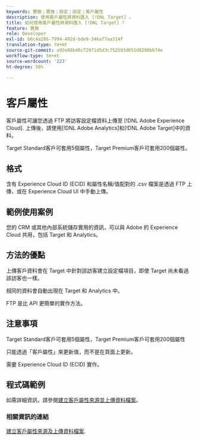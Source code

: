 ```yaml
---
keywords: 實施；實施；設定；設定；客戶屬性
description: 使用客戶屬性將資料匯入 [!DNL Target] 。
title: 如何使用客戶屬性將資料匯入 [!DNL Target] ?
feature: 實施
role: Developer
exl-id: b6c4a286-7994-492d-bde9-346af7aa314f
translation-type: tm+mt
source-git-commit: a92e88b46c72971d5d3c752593d651d8290b674e
workflow-type: tm+mt
source-wordcount: '223'
ht-degree: 56%

---
```


# 客戶屬性

客戶屬性可讓您透過 FTP 將訪客設定檔資料上傳至 [!DNL Adobe Experience Cloud]. 上傳後，請使用[!DNL Adobe Analytics]和[!DNL Adobe Target]中的資料。

Target Standard客戶可套用5個屬性，Target Premium客戶可套用200個屬性。

## 格式

含有 Experience Cloud ID (ECID) 和屬性名稱/值配對的 .csv 檔案是透過 FTP 上傳，或在 Experience Cloud UI 中手動上傳。

## 範例使用案例

您的 CRM 或其他內部系統儲存實用的資訊，可以與 Adobe 的 Experience Cloud 共用，包括 Target 和 Analytics。

## 方法的優點

上傳客戶資料會在 Target 中針對該訪客建立設定檔項目，即使 Target 尚未看過該訪客也一樣。

相同的資料會自動出現在 Target 和 Analytics 中。

FTP 是比 API 更簡單的實作方法。

## 注意事項

Target Standard客戶可套用5個屬性，Target Premium客戶可套用200個屬性

只能透過「客戶屬性」來更新值，而不是在頁面上更新。

需要 Experience Cloud ID (ECID) 實作。

## 程式碼範例

如需詳細資訊，請參閱[建立客戶屬性來源並上傳資料檔案](https://experienceleague.adobe.com/docs/core-services/interface/customer-attributes/t-crs-usecase.html)。

### 相關資訊的連結

[建立客戶屬性來源及上傳資料檔案](https://experienceleague.adobe.com/docs/core-services/interface/customer-attributes/t-crs-usecase.html).
